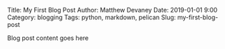Title: My First Blog Post
Author: Matthew Devaney
Date: 2019-01-01 9:00
Category: blogging
Tags: python, markdown, pelican
Slug: my-first-blog-post

Blog post content goes here
